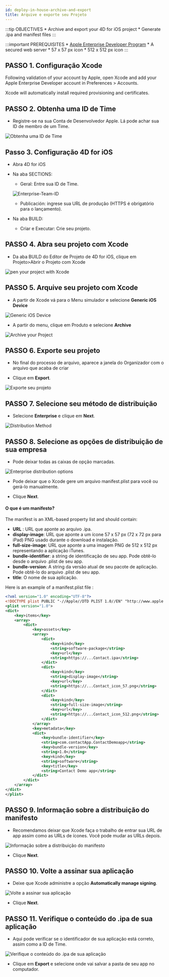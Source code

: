 ```yaml
---
id: deploy-in-house-archive-and-export
title: Arquive e exporte seu Projeto
---
```


:::tip OBJECTIVES * Archive and export your 4D for iOS project * Generate .ipa and manifest files :::

:::important PREREQUISITES * [Apple Enterprise Developer Program](register-apple-developer-enterprise-program.html) * A secured web server * 57 x 57 px icon * 512 x 512 px icon :::

## PASSO 1. Configuração Xcode

Following validation of your account by Apple, open Xcode and add your Apple Enterprise Developer account in Preferences > Accounts.

Xcode will automatically install required provisioning and certificates.

## PASSO 2. Obtenha uma ID de Time

* Registre-se na sua Conta de Desenvolvedor Apple. Lá pode achar sua ID de membro de um Time.

![Obtenha uma ID de Time](assets/en/deploy-in-house/Team-ID-4D-for-iOS.png)

## Passo 3. Configuração 4D for iOS

* Abra 4D for iOS

* Na aba SECTIONS:
    
    * Geral: Entre sua ID de Time.
    
    ![Enterprise-Team-ID](assets/en/deploy-in-house/Enterprise-Team-ID.png)
    
    * Publicación: ingrese sua URL de produção (HTTPS é obrigatório para o lançamento).

* Na aba BUILD:
    
    * Criar e Executar: Crie seu projeto.

## PASSO 4. Abra seu projeto com Xcode

* Da aba BUILD do Editor de Projeto de 4D for iOS, clique em Projeto>Abrir o Projeto com Xcode

![pen your project with Xcode ](assets/en/deploy-in-house/Open-your-project-Xcode-4D-for-iOS.png)

## PASSO 5. Arquive seu projeto com Xcode

* A partir de Xcode vá para o Menu simulador e selecione **Generic iOS Device**

![Generic iOS Device](assets/en/deploy-in-house/Deployment-Generic-iOS-Device.png)

* A partir do menu, clique em Produto e selecione **Archive**

![Archive your Project](assets/en/deploy-in-house/Archive-your-Project.png)

## PASSO 6. Exporte seu projeto

* No final do processo de arquivo, aparece a janela do Organizador com o arquivo que acaba de criar

* Clique em **Export**.

![Exporte seu projeto](assets/en/deploy-in-house/Organizer-window-archive.png)

## PASSO 7. Selecione seu método de distribuição

* Selecione **Enterprise** e clique em **Next**.

![Distribution Method](assets/en/deploy-in-house/Distribution-Method-selection.png)

## PASSO 8. Selecione as opções de distribuição de sua empresa

* Pode deixar todas as caixas de opção marcadas.

![Enterprise distribution options](assets/en/deploy-in-house/Enterprise-distribution-options.png)

* Pode deixar que o Xcode gere um arquivo manifest.plist para você ou gerá-lo manualmente.

* Clique **Next**.

#### O que é um manifesto?

The manifest is an XML-based property list and should contain:

* **URL** : URL que aponte ao arquivo .ipa.
* **display-image**: URL que aponte a um ícone 57 x 57 px (72 x 72 px para iPad) PNG usado durante o download e instalação.
* **full-size-image**: URL que aponte a uma imagem PNG de 512 x 512 px representando a aplicação iTunes.
* **bundle-identifier**: a string de identificação de seu app. Pode obtê-lo desde o arquivo .plist de seu app.
* **bundle-version**: A string da versão atual de seu pacote de aplicação. Pode obtê-lo do arquivo .plist de seu app.
* **title**: O nome de sua aplicação.

Here is an example of a manifest.plist file :

```xml
<?xml version="1.0" encoding="UTF-8"?>
<!DOCTYPE plist PUBLIC "-//Apple//DTD PLIST 1.0//EN" "http://www.apple.com/DTDs/PropertyList-1.0.dtd">
<plist version="1.0">
<dict>
    <key>items</key>
    <array>
        <dict>
            <key>assets</key>
            <array>
                <dict>
                    <key>kind</key>
                    <string>software-package</string>
                    <key>url</key>
                    <string>https://...Contact.ipa</string>
                </dict>
                <dict>
                    <key>kind</key>
                    <string>display-image</string>
                    <key>url</key>
                    <string>https://...Contact_icon_57.png</string>
                </dict>
                <dict>
                    <key>kind</key>
                    <string>full-size-image</string>
                    <key>url</key>
                    <string>https://...Contact_icon_512.png</string>
                </dict>
            </array>
            <key>metadata</key>
            <dict>
                <key>bundle-identifier</key>
                <string>com.contactApp.ContactDemoapp</string>
                <key>bundle-version</key>
                <string>1.0</string>
                <key>kind</key>
                <string>software</string>
                <key>title</key>
                <string>Contact Demo app</string>
            </dict>
        </dict>
    </array>
</dict>
</plist>
```

## PASSO 9. Informação sobre a distribuição do manifesto

* Recomendamos deixar que Xcode faça o trabalho de entrar sua URL de app assim como as URLs de ícones. Você pode mudar as URLs depois.

![Informação sobre a distribuição do manifesto](assets/en/deploy-in-house/Distribution-manifest-information.png)

* Clique **Next**.

## PASSO 10. Volte a assinar sua aplicação

* Deixe que Xcode administre a opção **Automatically manage signing**.

![Volte a assinar sua aplicação](assets/en/deploy-in-house/Re-sign-your-application.png)

* Clique **Next**.

## PASSO 11. Verifique o conteúdo do .ipa de sua aplicação

* Aqui pode verificar se o identificador de sua aplicação está correto, assim como a ID de Time.

![Verifique o conteúdo do .ipa de sua aplicação](assets/en/deploy-in-house/Review-ipa-content.png)

* Clique em **Export** e selecione onde vai salvar a pasta de seu app no computador.